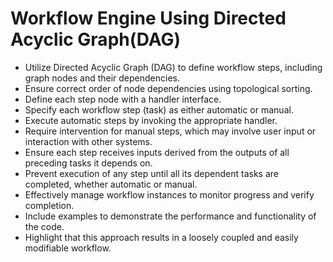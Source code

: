# Workflow Engine Using Directed Acyclic Graph(DAG) 

- Utilize Directed Acyclic Graph (DAG) to define workflow steps, including graph nodes and their dependencies.
- Ensure correct order of node dependencies using topological sorting.
- Define each step node with a handler interface.
- Specify each workflow step (task) as either automatic or manual.
- Execute automatic steps by invoking the appropriate handler.
- Require intervention for manual steps, which may involve user input or interaction with other systems.
- Ensure each step receives inputs derived from the outputs of all preceding tasks it depends on.
- Prevent execution of any step until all its dependent tasks are completed, whether automatic or manual.
- Effectively manage workflow instances to monitor progress and verify completion.
- Include examples to demonstrate the performance and functionality of the code.
- Highlight that this approach results in a loosely coupled and easily modifiable workflow.
